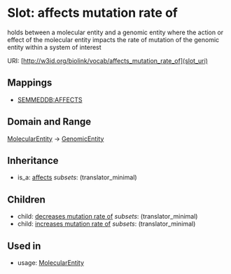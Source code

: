 # Slot: affects mutation rate of


holds between a molecular entity and a genomic entity where the action or effect of the molecular entity impacts the rate of mutation of the genomic entity within a system of interest

URI: [http://w3id.org/biolink/vocab/affects_mutation_rate_of](slot_uri)
## Mappings

 * [SEMMEDDB:AFFECTS](http://purl.obolibrary.org/obo/SEMMEDDB_AFFECTS)
## Domain and Range

[MolecularEntity](MolecularEntity.md) -> [GenomicEntity](GenomicEntity.md)
## Inheritance

 *  is_a: [affects](affects.md) *subsets*: (translator_minimal)
## Children

 *  child: [decreases mutation rate of](decreases_mutation_rate_of.md) *subsets*: (translator_minimal)
 *  child: [increases mutation rate of](increases_mutation_rate_of.md) *subsets*: (translator_minimal)
## Used in

 *  usage: [MolecularEntity](MolecularEntity.md)

